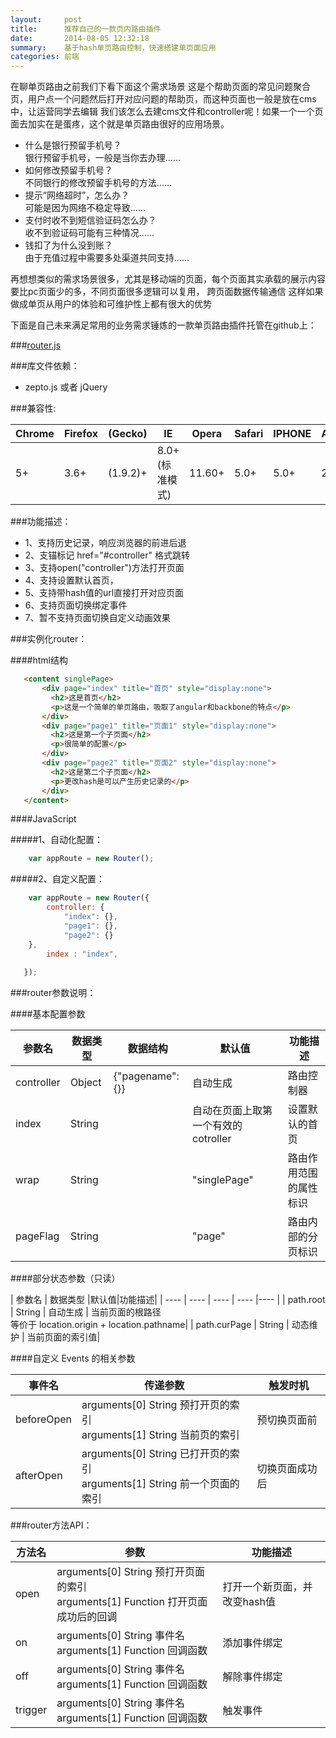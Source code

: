 ```yaml
---
layout:     post
title:      推荐自己的一款页内路由插件
date:       2014-08-05 12:32:18
summary:    基于hash单页路由控制，快速搭建单页面应用
categories: 前端
---
```


在聊单页路由之前我们下看下面这个需求场景
这是个帮助页面的常见问题聚合页，用户点一个问题然后打开对应问题的帮助页，而这种页面也一般是放在cms中，让运营同学去编辑
我们该怎么去建cms文件和controller呢！如果一个一个页面去加实在是蛋疼，这个就是单页路由很好的应用场景。

* 什么是银行预留手机号？<br>
 银行预留手机号，一般是当你去办理……
* 如何修改预留手机号？<br>
 不同银行的修改预留手机号的方法……
* 提示“网络超时”，怎么办？<br>
 可能是因为网络不稳定导致……
* 支付时收不到短信验证码怎么办？<br>
收不到验证码可能有三种情况……
* 钱扣了为什么没到账？<br>
由于充值过程中需要多处渠道共同支持……

再想想类似的需求场景很多，尤其是移动端的页面，每个页面其实承载的展示内容要比pc页面少的多，不同页面很多逻辑可以复用， 跨页面数据传输通信
这样如果做成单页从用户的体验和可维护性上都有很大的优势

下面是自己未来满足常用的业务需求锤炼的一款单页路由插件托管在github上：


###[router.js](https://github.com/yoocky/router)

###库文件依赖：
 * zepto.js 或者 jQuery

###兼容性:
 
|Chrome |Firefox |(Gecko)   |IE|    Opera|  Safari| IPHONE| Android|
| ----   | ----     | ----     | ---- |----    |----     | ---- |----    |
|5+ |3.6+| (1.9.2)+|    8.0+(标准模式)| 11.60+  |5.0+|  5.0+|   2.2+|

###功能描述：
 * 1、支持历史记录，响应浏览器的前进后退
 * 2、支锚标记 href="#controller" 格式跳转
 * 3、支持open("controller")方法打开页面
 * 4、支持设置默认首页，
 * 5、支持带hash值的url直接打开对应页面
 * 6、支持页面切换绑定事件
 * 7、暂不支持页面切换自定义动画效果
 
###实例化router：

####html结构

 ```html
    <content singlePage>
        <div page="index" title="首页" style="display:none">
          <h2>这是首页</h2>
          <p>这是一个简单的单页路由，吸取了angular和backbone的特点</p>
        </div>
        <div page="page1" title="页面1" style="display:none">
          <h2>这是第一个子页面</h2>
          <p>很简单的配置</p>
        </div>
        <div page="page2" title="页面2" style="display:none">
          <h2>这是第二个子页面</h2>
          <p>更改hash是可以产生历史记录的</p>
        </div>
    </content>
```

####JavaScript

#####1、自动化配置：

```javascript
    var appRoute = new Router();
```

#####2、自定义配置：

```javascript
    var appRoute = new Router({
        controller: {
            "index": {},
            "page1": {},
            "page2": {}
    },
        index : "index",
            
   });
```

###router参数说明：

####基本配置参数

| 参数名 | 数据类型 | 数据结构 |默认值|功能描述|
| ----   | ----     | ----     | ---- |----    |
| controller  | Object    | {"pagename": {}}    |   自动生成|路由控制器|
| index | String | |   自动在页面上取第一个有效的cotroller|设置默认的首页|
| wrap | String |   |   "singlePage"|路由作用范围的属性标识|
| pageFlag | String |  |   "page"|路由内部的分页标识|

####部分状态参数（只读）

| 参数名 | 数据类型 |默认值|功能描述|
| ----   | ----     | ----     | ---- |----    |
| path.root | String |  自动生成 | 当前页面的根路径<br/>等价于 location.origin + location.pathname| 
| path.curPage | String | 动态维护 | 当前页面的索引值| 

####自定义 Events 的相关参数

| 事件名 | 传递参数 | 触发时机|
| ----   | ----   |---- |
| beforeOpen  |  arguments[0] String 预打开页的索引 <br/> arguments[1] String 当前页的索引  | 预切换页面前 |
| afterOpen   |  arguments[0] String 已打开页的索引 <br/> arguments[1] String 前一个页面的索引| 切换页面成功后 |

###router方法API：

| 方法名 | 参数 | 功能描述|
| ----   | ----   |---- |
| open  |  arguments[0] String  预打开页面的索引<br/> arguments[1] Function 打开页面成功后的回调 | 打开一个新页面，并改变hash值 |
| on   |  arguments[0] String 事件名 <br/> arguments[1] Function 回调函数| 添加事件绑定 |
| off  |  arguments[0] String 事件名 <br/> arguments[1] Function 回调函数| 解除事件绑定 |
| trigger  |  arguments[0] String 事件名 <br/> arguments[1] Function 回调函数| 触发事件 |
